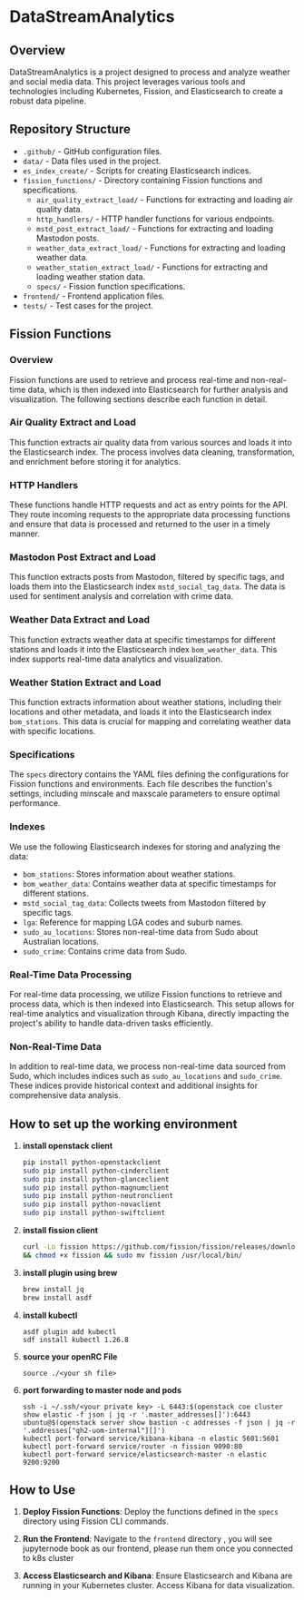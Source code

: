# DataStreamAnalytics

## Overview
DataStreamAnalytics is a project designed to process and analyze weather and social media data. This project leverages various tools and technologies including Kubernetes, Fission, and Elasticsearch to create a robust data pipeline.

## Repository Structure
- `.github/` - GitHub configuration files.
- `data/` - Data files used in the project.
- `es_index_create/` - Scripts for creating Elasticsearch indices.
- `fission_functions/` - Directory containing Fission functions and specifications.
  - `air_quality_extract_load/` - Functions for extracting and loading air quality data.
  - `http_handlers/` - HTTP handler functions for various endpoints.
  - `mstd_post_extract_load/` - Functions for extracting and loading Mastodon posts.
  - `weather_data_extract_load/` - Functions for extracting and loading weather data.
  - `weather_station_extract_load/` - Functions for extracting and loading weather station data.
  - `specs/` - Fission function specifications.
- `frontend/` - Frontend application files.
- `tests/` - Test cases for the project.

## Fission Functions

### Overview
Fission functions are used to retrieve and process real-time and non-real-time data, which is then indexed into Elasticsearch for further analysis and visualization. The following sections describe each function in detail.

### Air Quality Extract and Load
This function extracts air quality data from various sources and loads it into the Elasticsearch index. The process involves data cleaning, transformation, and enrichment before storing it for analytics.

### HTTP Handlers
These functions handle HTTP requests and act as entry points for the API. They route incoming requests to the appropriate data processing functions and ensure that data is processed and returned to the user in a timely manner.

### Mastodon Post Extract and Load
This function extracts posts from Mastodon, filtered by specific tags, and loads them into the Elasticsearch index `mstd_social_tag_data`. The data is used for sentiment analysis and correlation with crime data.

### Weather Data Extract and Load
This function extracts weather data at specific timestamps for different stations and loads it into the Elasticsearch index `bom_weather_data`. This index supports real-time data analytics and visualization.

### Weather Station Extract and Load
This function extracts information about weather stations, including their locations and other metadata, and loads it into the Elasticsearch index `bom_stations`. This data is crucial for mapping and correlating weather data with specific locations.

### Specifications
The `specs` directory contains the YAML files defining the configurations for Fission functions and environments. Each file describes the function's settings, including minscale and maxscale parameters to ensure optimal performance.

### Indexes
We use the following Elasticsearch indexes for storing and analyzing the data:
- `bom_stations`: Stores information about weather stations.
- `bom_weather_data`: Contains weather data at specific timestamps for different stations.
- `mstd_social_tag_data`: Collects tweets from Mastodon filtered by specific tags.
- `lga`: Reference for mapping LGA codes and suburb names.
- `sudo_au_locations`: Stores non-real-time data from Sudo about Australian locations.
- `sudo_crime`: Contains crime data from Sudo.

### Real-Time Data Processing
For real-time data processing, we utilize Fission functions to retrieve and process data, which is then indexed into Elasticsearch. This setup allows for real-time analytics and visualization through Kibana, directly impacting the project's ability to handle data-driven tasks efficiently.

### Non-Real-Time Data
In addition to real-time data, we process non-real-time data sourced from Sudo, which includes indices such as `sudo_au_locations` and `sudo_crime`. These indices provide historical context and additional insights for comprehensive data analysis.

## How to set up the working environment
1. **install openstack client**
    ```bash
    pip install python-openstackclient
    sudo pip install python-cinderclient
    sudo pip install python-glanceclient
    sudo pip install python-magnumclient
    sudo pip install python-neutronclient
    sudo pip install python-novaclient
    sudo pip install python-swiftclient
   ```
2. **install fission client**
    ```bash
    curl -Lo fission https://github.com/fission/fission/releases/download/v1.20.1/fission-v1.20.1-darwin-amd64 \
    && chmod +x fission && sudo mv fission /usr/local/bin/
    ```
3. **install plugin using brew**
    ``` bash
    brew install jq
    brew install asdf
    ```
4. **install kubectl**
    ```
    asdf plugin add kubectl
    sdf install kubectl 1.26.8
    ```
5. **source your openRC File**
    ```
    source ./<your sh file> 
    ```
6. **port forwarding to master node and pods**
    ```
    ssh -i ~/.ssh/<your private key> -L 6443:$(openstack coe cluster show elastic -f json | jq -r '.master_addresses[]'):6443 ubuntu@$(openstack server show bastion -c addresses -f json | jq -r '.addresses["qh2-uom-internal"][]')
    kubectl port-forward service/kibana-kibana -n elastic 5601:5601
    kubectl port-forward service/router -n fission 9090:80
    kubectl port-forward service/elasticsearch-master -n elastic 9200:9200
    ```
## How to Use
1. **Deploy Fission Functions**:
    Deploy the functions defined in the `specs` directory using Fission CLI commands.

2. **Run the Frontend**:
    Navigate to the `frontend` directory , you will see jupyternode book as our frontend, please run them once you connected to k8s cluster

3. **Access Elasticsearch and Kibana**:
    Ensure Elasticsearch and Kibana are running in your Kubernetes cluster. Access Kibana for data visualization.

